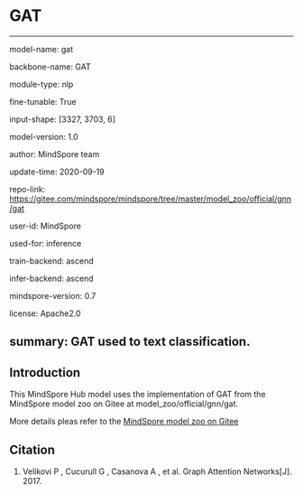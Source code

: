 # GAT

---

model-name: gat

backbone-name: GAT

module-type: nlp

fine-tunable: True

input-shape: [3327, 3703, 6]

model-version: 1.0


author: MindSpore team

update-time: 2020-09-19

repo-link: https://gitee.com/mindspore/mindspore/tree/master/model_zoo/official/gnn/gat

user-id: MindSpore

used-for: inference

train-backend: ascend

infer-backend: ascend

mindspore-version: 0.7

license: Apache2.0

summary: GAT used to text classification.
---


## Introduction

This MindSpore Hub model uses the implementation of GAT from the MindSpore model zoo on Gitee at model_zoo/official/gnn/gat.

More details pleas refer to the [MindSpore model zoo on Gitee](https://gitee.com/mindspore/mindspore/blob/master/model_zoo/official/gnn/gat/README.md)


## Citation

1. Velikovi P , Cucurull G , Casanova A , et al. Graph Attention Networks[J]. 2017.
